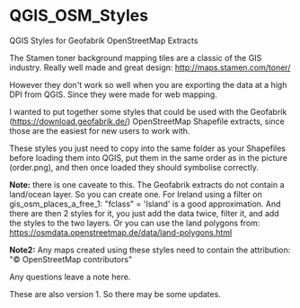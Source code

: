# QGIS_OSM_Styles
QGIS Styles for Geofabrik OpenStreetMap Extracts

The Stamen toner background mapping tiles are a classic of the GIS industry. Really well made and great design: http://maps.stamen.com/toner/

However they don't work so well when you are exporting the data at a high DPI from QGIS. Since they were made for web mapping.

I wanted to put together some styles that could be used with the Geofabrik (https://download.geofabrik.de/) OpenStreetMap Shapefile extracts, since those are the easiest for new users to work with.

These styles you just need to copy into the same folder as your Shapefiles before loading them into QGIS, put them in the same order as in the picture (order.png), and then once loaded they should symbolise correctly.

**Note:** there is one caveate to this. The Geofabrik extracts do not contain a land/ocean layer. So you can create one. For Ireland using a filter on gis_osm_places_a_free_1: "fclass" = 'Island' is a good approximation. And there are then 2 styles for it, you just add the data twice, filter it, and add the styles to the two layers. Or you can use the land polygons from: https://osmdata.openstreetmap.de/data/land-polygons.html

**Note2:** Any maps created using these styles need to contain the attribution: "© OpenStreetMap contributors"

Any questions leave a note here.

These are also version 1. So there may be some updates.
